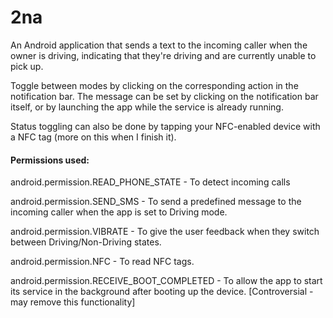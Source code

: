 # 2na
An Android application that sends a text to the incoming caller when the owner is driving, indicating that they're driving and are currently unable to pick up.

Toggle between modes by clicking on the corresponding action in the notification bar.
The message can be set by clicking on the notification bar itself, or by launching the app while the service is already running.

Status toggling can also be done by tapping your NFC-enabled device with a NFC tag (more on this when I finish it).

#### Permissions used:
android.permission.READ_PHONE_STATE - To detect incoming calls

android.permission.SEND_SMS - To send a predefined message to the incoming caller when the app is set to Driving mode.

android.permission.VIBRATE - To give the user feedback when they switch between Driving/Non-Driving states.

android.permission.NFC - To read NFC tags.

android.permission.RECEIVE_BOOT_COMPLETED - To allow the app to start its service in the background after booting up the device. [Controversial - may remove this functionality]
